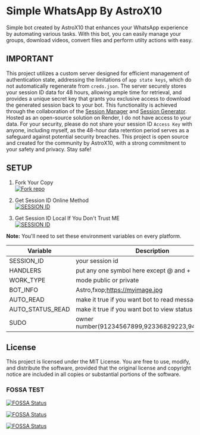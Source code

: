 # Simple WhatsApp By AstroX10

<p>
    Simple  bot created by AstroX10 that enhances your WhatsApp experience by automating various tasks. With this bot, you can easily manage your groups, download videos, convert files and perform utilty actions with easy.
</p>

## IMPORTANT

This project utilizes a custom server designed for efficient management of authentication state, addressing the limitations of `app state keys`, which do not automatically regenerate from `creds.json`. The server securely stores your session ID data for 48 hours, allowing ample time for retrieval, and provides a unique secret key that grants you exclusive access to download the generated session back to your bot. This functionality is achieved through the collaboration of the [Session Manager](https://github.com/AstroX10/session-manager) and [Session Generator](https://github.com/AstroX10/whatsapp-bot-session). Hosted as an open-source solution on Render, I do not have access to your data. For your security, please do not share your session ID `Access Key` with anyone, including myself, as the 48-hour data retention period serves as a safeguard against potential security breaches. This project is open source and created for the community by AstroX10, with a strong commitment to your safety and privacy. Stay safe!

## SETUP

1. Fork Your Copy
   <br>
   <a href='https://github.com/AstroX10/whatsapp-bot/fork' target="_blank"><img alt='Fork repo' src='https://img.shields.io/badge/Fork Repo-100000?style=for-the-badge&logo=scan&logoColor=white&labelColor=black&color=black'/></a>

2. Get Session ID Online Method
   <br>
   <a href='https://fxoprisa.vercel.app/' target="_blank"><img alt='SESSION ID' src='https://img.shields.io/badge/Session_id-100000?style=for-the-badge&logo=scan&logoColor=white&labelColor=black&color=black'/></a>

3. Get Session ID Local If You Don't Trust ME
   <br>
   <a href='https://github.com/AstroX10/whatsapp-bot-session' target="_blank"><img alt='SESSION ID' src='https://img.shields.io/badge/Session_id-100000?style=for-the-badge&logo=scan&logoColor=white&labelColor=black&color=black'/></a>

**Note:** You'll need to set these environment variables on every platform.

| Variable         | Description                                      |
| ---------------- | ------------------------------------------------ |
| SESSION_ID       | your session id                                  |
| HANDLERS         | put any one symbol here except @ and +           |
| WORK_TYPE        | mode public or private                           |
| BOT_INFO         | Astro,fxop;https://myimage.jpg                   |
| AUTO_READ        | make it true if you want bot to read messages    |
| AUTO_STATUS_READ | make it true if you want bot to view status      |
| SUDO             | owner number(91234567899,92336829223,9474839234) |


## License

This project is licensed under the MIT License. You are free to use, modify, and distribute the software, provided that the original license and copyright notice are included in all copies or substantial portions of the software.

### FOSSA TEST

[![FOSSA Status](https://app.fossa.com/api/projects/git%2Bgithub.com%2FAstroX10%2Fwhatsapp-bot.svg?type=shield&issueType=security)](https://app.fossa.com/projects/git%2Bgithub.com%2FAstroX10%2Fwhatsapp-bot?ref=badge_shield&issueType=security)

[![FOSSA Status](https://app.fossa.com/api/projects/git%2Bgithub.com%2FAstroX10%2Fwhatsapp-bot.svg?type=shield&issueType=license)](https://app.fossa.com/projects/git%2Bgithub.com%2FAstroX10%2Fwhatsapp-bot?ref=badge_shield&issueType=license)

[![FOSSA Status](https://app.fossa.com/api/projects/git%2Bgithub.com%2FAstroX10%2Fwhatsapp-bot.svg?type=large&issueType=license)](https://app.fossa.com/projects/git%2Bgithub.com%2FAstroX10%2Fwhatsapp-bot?ref=badge_large&issueType=license)
